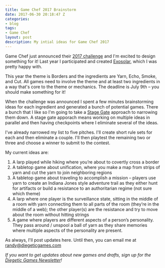 ```yaml
---
title: Game Chef 2017 Brainstorm
date: 2017-06-30 20:18:47 Z
categories:
- blog
tags:
- Game Chef
layout: post
description: My intial ideas for Game Chef 2017
---
```


Game Chef just announced their [2017 challenge](http://www.game-chef.com/game-chef-2017/) and I'm excited to design something for it! Last year I participated and created [Exosolar](https://diegeticgames.com/game_files/Exosolar.pdf), which I was pretty happy with.

This year the theme is Borders and the ingredients are Yarn, Echo, Smoke, and Cut. All games need to involve the theme and at least two ingredients in a way that's core to the theme or mechanics. The deadline is July 9th – you should make something for it!

When the challenge was announced I spent a few minutes brainstorming ideas for each ingredient and generated a bunch of potential games. There a bunch that I like so I'm going to take a [Stage Gate](http://www.lostgarden.com/2007/02/rockets-cars-and-gardens-visualizing.html) approach to narrowing them down. A stage gate apporach means working on multiple ideas in parallel and then having checkpoints where I eliminate several of the ideas.

I've already narrowed my list to five pitches. I'll create short rule sets for each and then eliminate a couple. I'll then playtest the remaining two or three and choose a winner to submit to the contest.

My current ideas are:

1. A larp played while hiking where you’re about to covertly cross a border
2. A tabletop game about unification, where you make a map from strips of yarn and cut the yarn to join neighboring regions
3. A tabletop game about traveling to accomplish a mission – players use yarn to create an Indiana Jones style adventure trail as they either hunt for artifacts or build a resistance to an authoritarian regime (not sure which theme)
4. A larp where one player is the surveillance state, sitting in the middle of a room with yarn connecting them to all parts of the room (they’re in the middle of a web); the other player(s) are the resistance and try to move about the room without hitting strings
5. A game where players are different aspects of a person’s personality. They pass around / unspool a ball of yarn as they share memories where multiple aspects of the personality are present.

As always, I'll post updates here. Until then, you can email me at [randy@diegeticgames.com](mailto:randy@diegeticgames.com)

_If you want to get updates about new games and drafts, sign up for the [Diegetic Games Newsletter](http://eepurl.com/cvSa2f)!_
